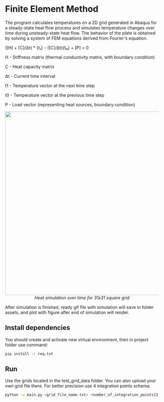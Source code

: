 # Finite Element Method
The program calculates temperatures on a 2D grid generated in Abaqus for a steady-state heat flow process and simulates temperature changes over time during unsteady-state heat flow. The behavior of the plate is obtained by solving a system of FEM equations derived from Fourier's equation.

([H] + [C]/Δτ) * {t₁} - ([C]/Δτ){t₀} + [P] = 0

H - Stiffness matrix (thermal conductivity matrix, with boundary condition)

C - Heat capacity matrix

Δτ - Current time interval

t1 - Temperature vector at the next time step

t0 - Temperature vector at the previous time step

P - Load vector (representing heat sources, boundary condition)
<p align="center">
  <img src="assets/animation.gif" width="600"><br>
  <em>Heat simulation over time for 31x31 square grid</em>
</p>

After simulation is finished, ready gif file with simulation will save in folder assets, and plot with figure after end of simulation will render.

## Install dependencies
You should create and activate new virtual environment, then in project folder use command:
```bash
pip install -r req.txt
```

## Run
Use the grids located in the test_grid_data folder. You can also upload your own grid file there. For better precision use 4 integration points schema.
```bash
python -u main.py <grid_file_name.txt> <number_of_integration_points(2 or 3 or 4)>
```
